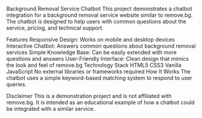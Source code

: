Background Removal Service Chatbot
This project demonstrates a chatbot integration for a background removal service website similar to remove.bg. The chatbot is designed to help users with common questions about the service, pricing, and technical support.

Features
Responsive Design: Works on mobile and desktop devices
Interactive Chatbot: Answers common questions about background removal services
Simple Knowledge Base: Can be easily extended with more questions and answers
User-Friendly Interface: Clean design that mimics the look and feel of remove.bg
Technology Stack
HTML5
CSS3
Vanilla JavaScript
No external libraries or frameworks required
How It Works
The chatbot uses a simple keyword-based matching system to respond to user queries.

Disclaimer
This is a demonstration project and is not affiliated with remove.bg. It is intended as an educational example of how a chatbot could be integrated with a similar service.

